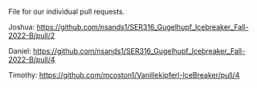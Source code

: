 File for our individual pull requests.

Joshua: https://github.com/nsands1/SER316_Gugelhupf_Icebreaker_Fall-2022-B/pull/2

Daniel: https://github.com/nsands1/SER316_Gugelhupf_Icebreaker_Fall-2022-B/pull/4

Timothy: https://github.com/mcoston1/Vanillekipferl-IceBreaker/pull/4
